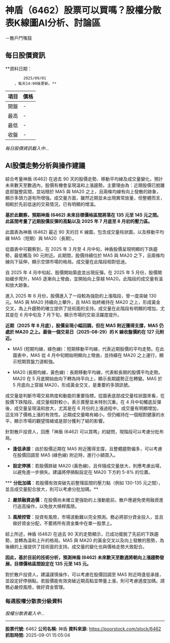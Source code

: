 # 神盾（6462）股票可以買嗎？股權分散表K線圖AI分析、討論區
－散戶鬥嘴鼓

## 每日股價資訊

**資料日期：
        
            2025/09/01
        ，每天14:00後更新。**

| 項目 | 價格 |
|------|------|
| 開盤 | - |
| 最高 | - |
| 最低 | - |
| 收盤 | - |

*每日股價資訊載入中...*

## AI股價走勢分析與操作建議

綜合考量神盾 (6462) 在過去 90 天的股價走勢、移動平均線及成交量變化，預計未來數天至數週內，股價有機會呈現溫和上漲趨勢。主要理由為：近期股價已脫離底部盤整區間，並站穩於 MA5 與 MA20 之上，且兩條均線有向上發散的跡象，顯示多頭力道有所增強。成交量方面，雖然近期並未出現異常放量，但整體而言，相較於先前低迷的交易情況，已有明顯的增溫。

**基於此觀察，預期神盾 (6462) 未來目標價格區間將落在 135 元至 145 元之間。此區間考量了近期股價反彈的高點以及 2025 年 7 月底至 8 月初的壓力區。**

此圖表為神盾 (6462) 最近 90 天的日 K 線圖，包含成交量柱狀圖，以及移動平均線 MA5（短期）與 MA20（長期）。

從圖表中可觀察到，在 2025 年 3 月至 4 月中旬，神盾股價呈現明顯的下跌趨勢，最低觸及 90 元附近。此期間，股價持續位於 MA5 與 MA20 之下，且兩條均線向下延伸，顯示空頭市場的格局。成交量在此階段相對低迷。

自 2025 年 4 月中旬起，股價開始築底並出現反彈。在 2025 年 5 月份，股價開始緩步爬升，MA5 逐漸向上彎曲，並開始向上穿越 MA20。此階段的成交量有溫和放大跡象。

進入 2025 年 6 月份，股價進入了一段較為強勁的上漲階段，曾一度突破 130 元。MA5 與 MA20 持續向上攀升，且 MA5 始終維持在 MA20 之上，形成黃金交叉，為上升趨勢的確立提供了技術面的支持。成交量在此階段有明顯的增加，尤其是在 6 月中旬及 7 月下旬，顯示市場的交易活躍度提升。

**近期（2025 年 8 月底），股價呈現小幅回調，但在 MA5 附近獲得支撐，MA5 仍處於 MA20 之上。最後一個交易日（2025-08-29）的 K 線收盤價約在 127 元附近。**

*   MA5 (短期均線，綠色線)：短期移動平均線，代表近期股價的平均走勢。在此圖表中，MA5 從 4 月中旬開始明顯向上彎曲，並持續在 MA20 之上運行，顯示短期買盤力道較強。

*   MA20 (長期均線，黃色線)：長期移動平均線，代表較長期的股價平均走勢。MA20 在 5 月底開始由向下轉為持平向上，顯示長期趨勢正在轉變。MA5 於 5 月底向上穿越 MA20，形成黃金交叉，是重要的多頭訊號。

成交量是判斷市場交易熱度和動能的重要指標。從圖表底部成交量柱狀圖來看，在股價下跌階段，成交量相對較小，表示賣壓並未特別沉重。在 4 月中旬觸底反彈後，成交量呈現溫和放大，尤其是在 6 月份的上漲過程中，成交量有明顯增加，這支持了價格上漲的有效性。近期成交量略有縮小，但仍維持在一個相對健康的水平，顯示市場的觀望情緒或是部分獲利了結的影響。

針對散戶投資人，回應「神盾 (6462) 可以買嗎」的疑問，現階段可以考慮分批布局。

*   **逢低承接**：由於股價近期在 MA5 附近獲得支撐，且整體趨勢偏多，可以考慮在股價回調至 MA5 (綠色線) 附近時，進行小額買入。

*   **設定停損**：若股價跌破 MA20 (黃色線)，且伴隨成交量放大，則應考慮出場，以避免進一步損失。建議將停損點設定在 MA20 下方約 5-8% 的位置。

***   **分批加碼**：若股價有效突破先前整理區間的壓力點（例如 130-135 元之間），並且成交量配合放大，則可以考慮分批加碼。**

2.  **嚴禁融資追價**：在股價尚未確立更強勁的上漲動能前，散戶應避免使用融資進行追高操作，以免放大槓桿風險。

3.  **風險控管**：投資有風險，市場波動難以完全預測。務必將部分資金投入，並且做好資金分配，不要將所有資金集中在單一股票上。

綜上所述，神盾 (6462) 在過去 90 天的走勢顯示，已成功擺脫了先前的下跌趨勢，並轉為溫和上升的格局。MA5 與 MA20 的黃金交叉以及向上發散的態勢，為後續的上漲提供了技術面的支持。成交量的變化也與價格走勢大致配合。

**因此，基於目前的技術分析，預測神盾 (6462) 未來數天至數週將朝向上漲趨勢發展，目標價格區間設定在 135 元至 145 元。**

對於散戶投資人，建議謹慎操作，可以考慮在股價回調至 MA5 附近時逢低承接，並設定好停損點。若股價能有效突破近期高點並帶量上漲，則可考慮適度加碼。請務必嚴控風險，做好資金管理。

### 每週股權分散表分級資料

*股權分散表載入中...*

---

**股票代號:** 6462
**公司名稱:** 神盾
**資料來源:** https://poorstock.com/stock/6462
**抓取時間:** 2025-09-01 15:05:04